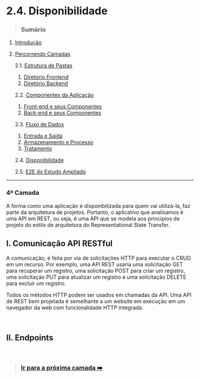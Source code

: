 # 2.4. Disponibilidade
> ### Sumário

1. [Introdução](https://github.com/Sancruz-dev/estudo-ampliado#1-introdução)

2. [Percorrendo Camadas](https://github.com/Sancruz-dev/estudo-ampliado#2-percorrendo-camadas)

   2.1. [Estrutura de Pastas](/camadas/i-estrutura-de-pastas#21-estrutura-de-pastas)
      1. [Diretório Frontend](/camadas/i-estrutura-de-pastas#i-diretório-frontend)
      2. [Diretório Backend](/camadas/i-estrutura-de-pastas#ii-diretório-backend)

   2.2. [Componentes da Aplicação](/camadas/ii-componentes-da-aplicacao#22-componentes-da-aplicação)
      1. [Front-end e seus Componentes](/camadas/ii-componentes-da-aplicacao#i-front-end-e-seus-componentes)
      2. [Back-end e seus Componentes](/camadas/ii-componentes-da-aplicacao#ii-back-end-e-seus-componentes)

   2.3. [Fluxo de Dados](/camadas/iii-fluxo-de-dados#23-fluxo-de-dados)
      1. [Entrada e Saída](/camadas/iii-fluxo-de-dados#i-entrada-e-saída)
      2. [Armazenamento e Processo](/camadas/iii-fluxo-de-dados#ii-armazenamento-e-processo)
      3. [Tratamento](/camadas/iii-fluxo-de-dados#iii-tratamento)

   2.4. [Disponibilidade](#)

   2.5. [E2E do Estudo Ampliado](/camadas/v-e2e-do-estudo-ampliado#25-e2e-do-estudo-ampliado) 
***

### **4ª Camada**

A forma como uma aplicação é disponibilizada para quem vai utilizá-la, faz parte da arquitetura de projetos. Portanto, o aplicativo que analisamos é uma API em REST, ou seja, é uma API que se modela aos princípios de projeto do estilo de arquitetura do Representational State Transfer.

## I. Comunicação API RESTful

A comunicação, é feita por via de solicitações HTTP para executar o CRUD em um recurso. Por exemplo, uma API REST usaria uma solicitação GET para recuperar um registro, uma solicitação POST para criar um registro, uma solicitação PUT para atualizar um registro e uma solicitação DELETE para excluir um registro. 

Todos os métodos HTTP podem ser usados em chamadas da API. Uma API de REST bem projetada é semelhante a um website em execução em um navegador da web com funcionalidade HTTP integrada.

<br/>

## II. Endpoints



<br/>

> ### [Ir para a próxima camada :arrow_right:](/camadas/v-e2e-do-estudo-ampliado#25-e2e-do-estudo-ampliado)
